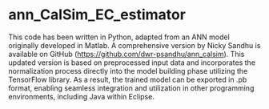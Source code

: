 # ann_CalSim_EC_estimator
This code has been written in Python, adapted from an ANN model originally developed in Matlab.
A comprehensive version by Nicky Sandhu is available on GitHub (https://github.com/dwr-psandhu/ann_calsim). 
This updated version is based on preprocessed input data and incorporates the normalization process directly into the model building phase utilizing the TensorFlow library. As a result, the trained model can be exported in .pb format, enabling seamless integration and utilization in other programming environments, including Java within Eclipse.


